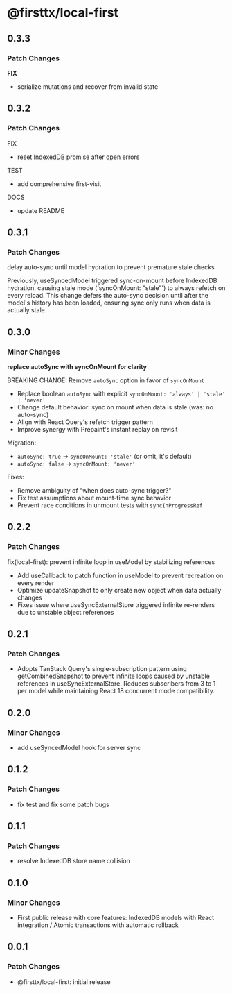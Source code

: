 # @firsttx/local-first

## 0.3.3

### Patch Changes

**FIX**

- serialize mutations and recover from invalid state

## 0.3.2

### Patch Changes

FIX

- reset IndexedDB promise after open errors

TEST

- add comprehensive first-visit

DOCS

- update README

## 0.3.1

### Patch Changes

delay auto-sync until model hydration to prevent premature stale checks

Previously, useSyncedModel triggered sync-on-mount before IndexedDB hydration,
causing stale mode ('syncOnMount: "stale"') to always refetch on every reload.
This change defers the auto-sync decision until after the model's history has
been loaded, ensuring sync only runs when data is actually stale.

## 0.3.0

### Minor Changes

**replace autoSync with syncOnMount for clarity**

BREAKING CHANGE: Remove `autoSync` option in favor of `syncOnMount`

- Replace boolean `autoSync` with explicit `syncOnMount: 'always' | 'stale' | 'never'`
- Change default behavior: sync on mount when data is stale (was: no auto-sync)
- Align with React Query's refetch trigger pattern
- Improve synergy with Prepaint's instant replay on revisit

Migration:

- `autoSync: true` → `syncOnMount: 'stale'` (or omit, it's default)
- `autoSync: false` → `syncOnMount: 'never'`

Fixes:

- Remove ambiguity of "when does auto-sync trigger?"
- Fix test assumptions about mount-time sync behavior
- Prevent race conditions in unmount tests with `syncInProgressRef`

## 0.2.2

### Patch Changes

fix(local-first): prevent infinite loop in useModel by stabilizing references

- Add useCallback to patch function in useModel to prevent recreation on every render
- Optimize updateSnapshot to only create new object when data actually changes
- Fixes issue where useSyncExternalStore triggered infinite re-renders due to unstable object references

## 0.2.1

### Patch Changes

- Adopts TanStack Query's single-subscription pattern using getCombinedSnapshot to prevent infinite loops caused by unstable references in useSyncExternalStore. Reduces subscribers from 3 to 1 per model while maintaining React 18 concurrent mode compatibility.

## 0.2.0

### Minor Changes

- add useSyncedModel hook for server sync

## 0.1.2

### Patch Changes

- fix test and fix some patch bugs

## 0.1.1

### Patch Changes

- resolve IndexedDB store name collision

## 0.1.0

### Minor Changes

- First public release with core features: IndexedDB models with React integration / Atomic transactions with automatic rollback

## 0.0.1

### Patch Changes

- @firsttx/local-first: initial release
